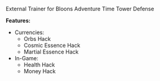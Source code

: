 
External Trainer for Bloons Adventure Time Tower Defense

**Features:**
 - Currencies: 
	 - Orbs Hack
	 - Cosmic Essence Hack 
	 - Martial Essence Hack
 - In-Game:
	 - Health Hack
	 - Money Hack
